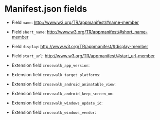 Manifest.json fields
====================

* Field `name`: http://www.w3.org/TR/appmanifest/#name-member

* Field `short_name`: http://www.w3.org/TR/appmanifest/#short_name-member

* Field `display`: http://www.w3.org/TR/appmanifest/#display-member

* Field `start_url`: http://www.w3.org/TR/appmanifest/#start_url-member

* Extension field `crosswalk_app_version`: 

* Extension field `crosswalk_target_platforms`: 

* Extension field `crosswalk_android_animatable_view`: 

* Extension field `crosswalk_android_keep_screen_on`: 

* Extension field `crosswalk_windows_update_id`: 

* Extension field `crosswalk_windows_vendor`: 
